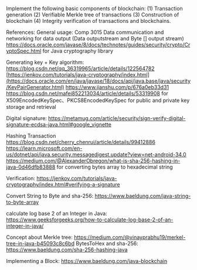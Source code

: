 Implement the following basic components of blockchain: 
(1) Transaction generation 
(2) Verifiable Merkle tree of transactions 
(3) Construction of blockchain 
(4) Integrity verification of transactions and blockchains.


References:
General usage:
Comp 3015 Data communication and networking for data output (Data outputstream and Byte [] output stream)
https://docs.oracle.com/javase/8/docs/technotes/guides/security/crypto/CryptoSpec.html for Java cryptography library

Generating key + Key algorithm: 
https://blog.csdn.net/qq_36319965/article/details/122564782
[https://jenkov.com/tutorials/java-cryptography/index.html](https://docs.oracle.com/en/java/javase/18/docs/api/java.base/java/security/KeyPairGenerator.html)
https://www.jianshu.com/p/676a0eb33d31
https://blog.csdn.net/mafei852213034/article/details/53319908 for X509EncodedKeySpec、PKCS8EncodedKeySpec for public and private key storage and retrieval

Digital signature:
https://metamug.com/article/security/sign-verify-digital-signature-ecdsa-java.html#google_vignette

Hashing Transaction 
https://blog.csdn.net/cherry_chenrui/article/details/99412886
https://learn.microsoft.com/en-us/dotnet/api/java.security.messagedigest.update?view=net-android-34.0
https://medium.com/@AlexanderObregon/what-is-sha-256-hashing-in-java-0d46dfb83888 for converting bytes array to hexadecimal string 

Verification:
https://jenkov.com/tutorials/java-cryptography/index.html#verifying-a-signature

Convert String to Byte and sha-256:
https://www.baeldung.com/java-string-to-byte-array

calculate log base 2 of an Integer in Java:
https://www.geeksforgeeks.org/how-to-calculate-log-base-2-of-an-integer-in-java/

Concept about Merkle tree:
https://medium.com/@vinayprabhu19/merkel-tree-in-java-b45093c8c6bd
BytesToHex and sha-256:
https://www.baeldung.com/sha-256-hashing-java

Implementing a Block:
https://www.baeldung.com/java-blockchain

